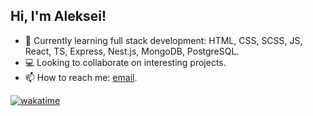 ## Hi, I'm Aleksei!

- 🌱 Currently learning full stack development: HTML, CSS, SCSS, JS, React, TS, Express, Nest.js, MongoDB, PostgreSQL.
- 💻 Looking to collaborate on interesting projects.
- 📫 How to reach me: [email](mailto:callmealexsam@gmail.com).

<!--START_SECTION:waka-->
[![wakatime](https://wakatime.com/badge/user/a155ba27-64f5-45a5-a7c9-9f80867d6e28.svg)](https://wakatime.com/@a155ba27-64f5-45a5-a7c9-9f80867d6e28)
<!--END_SECTION:waka-->

